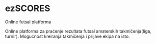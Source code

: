 # ezSCORES
Online futsal platforma

Online platforma za praćenje rezultata futsal amaterskih takmičenja(liga, turnir). Mogućnost kreiranja takmičenja i prijave ekipa na isto.
